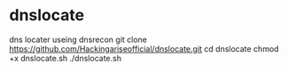 # dnslocate
dns locater useing dnsrecon
git clone https://github.com/Hackingariseofficial/dnslocate.git
cd dnslocate
chmod +x dnslocate.sh
./dnslocate.sh
